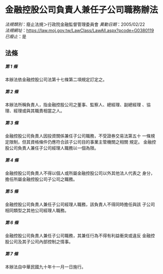 # 金融控股公司負責人兼任子公司職務辦法

*法規類別*：廢止法規＞行政院金融監督管理委員會
*異動日期*：2005/02/22  
*法規網址*：https://law.moj.gov.tw/LawClass/LawAll.aspx?pcode=G0380119
*已廢止*：是


## 法條
##### 第 1 條
本辦法依金融控股公司法第十七條第二項規定訂定之。


##### 第 2 條
本辦法所稱負責人，指金融控股公司之董事、監察人、總經理、副總經理
、協理、經理或與其職責相當之人。


##### 第 3 條
金融控股公司負責人因投資關係兼任子公司職務，不受證券交易法第五十
一條規定限制，但其資格條件仍應符合該子公司目的事業主管機關之相關
規定。
金融控股公司負責人兼任子公司經理人職務以一個為限。


##### 第 4 條
金融控股公司負責人不得以個人或所屬金融控股公司以外其他法人代表之
身分，擔任所屬金融控股公司子公司之職務。


##### 第 5 條
金融控股公司負責人兼任子公司經理人職務，該負責人不得同時擔任與該
子公司相同類型之其他公司經理人職務。


##### 第 6 條
金融控股公司負責人兼任子公司職務，其兼任行為不得有利益衝突或違反
金融控股公司及其子公司內部控制之情事。


##### 第 7 條
本辦法自中華民國九十年十一月一日施行。



